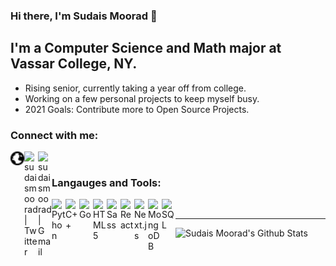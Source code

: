 ### Hi there, I'm Sudais Moorad 👋

## I'm a Computer Science and Math major at Vassar College, NY.
- Rising senior, currently taking a year off from college.
- Working on a few personal projects to keep myself busy.
- 2021 Goals: Contribute more to Open Source Projects.

### Connect with me:
[<img align="left" alt="smoorad.dev" width="22px" src="https://raw.githubusercontent.com/iconic/open-iconic/master/svg/globe.svg" />][website]
[<img align="left" alt="sudaismoorad | Twitter" width="22px" src="https://cdn.jsdelivr.net/npm/simple-icons@v4/icons/twitter.svg" />][twitter]
[<img align="left" alt="sudaismoorad | Gmail" width="22px" src="https://cdn.jsdelivr.net/npm/simple-icons@v4/icons/gmail.svg" />][gmail]

<br />

### Langauges and Tools:
<img align="left" alt="Python" width="22px" src="https://cdn.jsdelivr.net/npm/simple-icons@v4/icons/python.svg" />
<img align="left" alt="C++" width="22px" src="https://cdn.jsdelivr.net/npm/simple-icons@v4/icons/cplusplus.svg" />
<img align="left" alt="Go" width="22px" src="https://cdn.jsdelivr.net/npm/simple-icons@v4/icons/go.svg" />
<img align="left" alt="HTML5" width="22px" src="https://cdn.jsdelivr.net/npm/simple-icons@v4/icons/html5.svg" /
<img align="left" alt="CSS" width="22px" src="https://cdn.jsdelivr.net/npm/simple-icons@v4/icons/css3.svg" />
<img align="left" alt="Sass" width="22px" src="https://cdn.jsdelivr.net/npm/simple-icons@v4/icons/sass.svg" />
<img align="left" alt="React" width="22px" src="https://cdn.jsdelivr.net/npm/simple-icons@v4/icons/react.svg" />
<img align="left" alt="Next.js" width="22px" src="https://cdn.jsdelivr.net/npm/simple-icons@v4/icons/next-dot-js.svg" />
<img align="left" alt="MongoDB" width="22px" src="https://cdn.jsdelivr.net/npm/simple-icons@v4/icons/mongodb.svg" />
<img align="left" alt="SQL" width="22px" src="https://cdn.jsdelivr.net/npm/simple-icons@v4/icons/postgresql.svg" />

<br />

--- 

<img align="left" alt = "Sudais Moorad's Github Stats" src="https://github-readme-stats.vercel.app/api?username=sudaismoorad&show_icons=true&hide_border=true&count_private=true" />

<br /> 

[website]: https://smoorad.dev
[twitter]: https://twitter.com/sudaismoorad
[gmail]: mailto:mooradsudais@gmail.com


